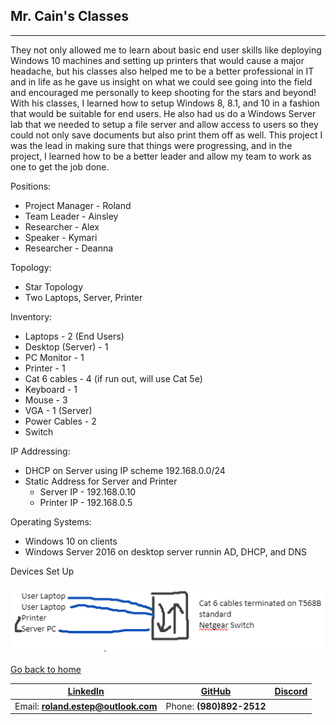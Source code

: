 ## Mr. Cain's Classes
-------------------------

They not only allowed me to learn about basic end user skills like deploying Windows 10 machines and setting up printers that would cause a major headache, but his classes also helped me to be a better professional in IT and in life as he gave us insight on what we could see going into the field and encouraged me personally to keep shooting for the stars and beyond!  With his classes, I learned how to setup Windows 8, 8.1, and 10 in a fashion that would be suitable for end users.  He also had us do a Windows Server lab that we needed to setup a file server and allow access to users so they could not only save documents but also print them off as well.  This project I was the lead in making sure that things were progressing, and in the project, I learned how to be a better leader and allow my team to work as one to get the job done.


Positions:
  - Project Manager - Roland
  - Team Leader     - Ainsley
  - Researcher      - Alex
  - Speaker         - Kymari
  - Researcher      - Deanna

Topology:
  - Star Topology
  - Two Laptops, Server, Printer

Inventory:
  - Laptops - 2 (End Users)
  - Desktop (Server) - 1
  - PC Monitor - 1
  - Printer - 1
  - Cat 6 cables - 4 (if run out, will use Cat 5e)
  - Keyboard - 1
  - Mouse - 3
  - VGA - 1 (Server)
  - Power Cables - 2
  - Switch

IP Addressing:
  - DHCP on Server using IP scheme 192.168.0.0/24
  - Static Address for Server and Printer
    - Server IP - 192.168.0.10
    - Printer IP - 192.168.0.5

Operating Systems:
  - Windows 10 on clients
  - Windows Server 2016 on desktop server runnin AD, DHCP, and DNS

Devices Set Up
  
![](https://github.com/rcestep/rcestep.github.io/blob/master/images/topology.PNG)


[Go back to home](rcestep.github.io)

[LinkedIn](https://linkedin.com/in/roland-c-estep) | [GitHub](https://github.com/rcestep) | [Discord](https://discordhub.com/profile/532348150019522580)
-------------------------------------------------- | ------------------------------------ | ------------------------------------------------------------
Email: **roland.estep@outlook.com**                | Phone: **(980)892-2512**             |
